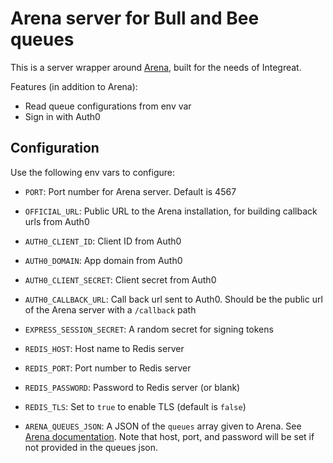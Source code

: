 # Arena server for Bull and Bee queues

This is a server wrapper around [Arena](https://github.com/bee-queue/arena),
built for the needs of Integreat.

Features (in addition to Arena):

- Read queue configurations from env var
- Sign in with Auth0

## Configuration

Use the following env vars to configure:

- `PORT`: Port number for Arena server. Default is 4567
- `OFFICIAL_URL`: Public URL to the Arena installation, for building callback
  urls from Auth0

- `AUTH0_CLIENT_ID`: Client ID from Auth0
- `AUTH0_DOMAIN`: App domain from Auth0
- `AUTH0_CLIENT_SECRET`: Client secret from Auth0
- `AUTH0_CALLBACK_URL`: Call back url sent to Auth0. Should be the public url of
  the Arena server with a `/callback` path
- `EXPRESS_SESSION_SECRET`: A random secret for signing tokens

- `REDIS_HOST`: Host name to Redis server
- `REDIS_PORT`: Port number to Redis server
- `REDIS_PASSWORD`: Password to Redis server (or blank)
- `REDIS_TLS`: Set to `true` to enable TLS (default is `false`)

- `ARENA_QUEUES_JSON`: A JSON of the `queues` array given to Arena. See
  [Arena documentation](https://github.com/bee-queue/arena#prerequisites). Note
  that host, port, and password will be set if not provided in the queues json.
